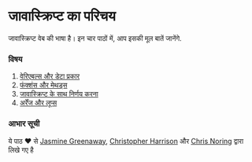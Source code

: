# जावास्क्रिप्ट का परिचय

जावास्क्रिप्ट वेब की भाषा है। इन चार पाठों में, आप इसकी मूल बातें जानेंगे.

### विषय

1. [वेरिएबल्स और डेटा प्रकार](1-data-types/README.md)
2. [फंक्शंस और मेथड्स](2-functions-methods/README.md)
3. [जावास्क्रिप्ट के साथ निर्णय करना](3-making-decisions/README.md)
4. [अर्रेंज और लूप्स ](4-arrays-loops/README.md)

### आभार सूची

ये पाठ ♥ से [Jasmine Greenaway](https://twitter.com/paladique), [Christopher Harrison](https://twitter.com/geektrainer) और [Chris Noring](https://twitter.com/chris_noring) द्वारा लिखे गए है
